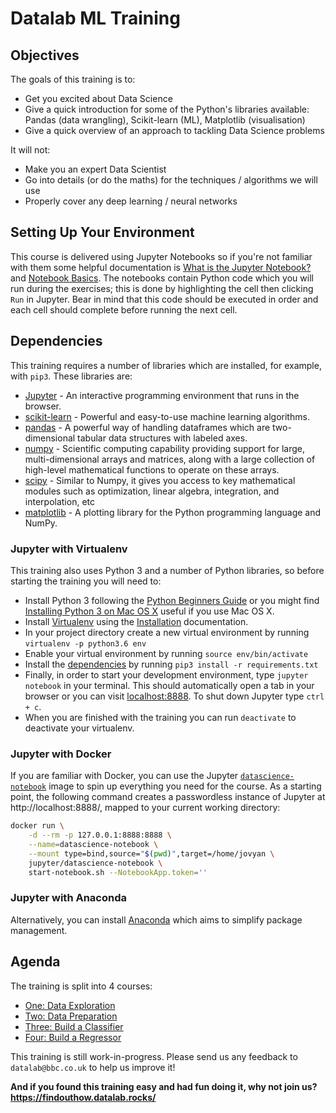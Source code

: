 # Datalab ML Training

## Objectives
The goals of this training is to:
- Get you excited about Data Science
- Give a quick introduction for some of the Python's libraries available: Pandas (data wrangling), Scikit-learn (ML), Matplotlib (visualisation)
- Give a quick overview of an approach to tackling Data Science problems

It will not:
- Make you an expert Data Scientist
- Go into details (or do the maths) for the techniques / algorithms we will use
- Properly cover any deep learning / neural networks

## Setting Up Your Environment
This course is delivered using Jupyter Notebooks so if you're not familiar with them some helpful documentation is [What is the Jupyter Notebook?](http://jupyter-notebook-beginner-guide.readthedocs.io/en/latest/what_is_jupyter.html) and [Notebook Basics](http://jupyter-notebook.readthedocs.io/en/stable/examples/Notebook/Notebook%20Basics.html).
The notebooks contain Python code which you will run during the exercises; this is done by highlighting the cell then
clicking `Run` in Jupyter. Bear in mind that this code should be executed in order and each cell should complete before running the next cell.

## Dependencies
This training requires a number of libraries which are installed, for example, with `pip3`. These libraries are:
- [Jupyter](http://jupyter.org/) - An interactive programming environment that runs in the browser.
- [scikit-learn](http://scikit-learn.org/) - Powerful and easy-to-use machine learning algorithms.
- [pandas](https://pandas.pydata.org/) - A powerful way of handling dataframes which are two-dimensional tabular data structures with labeled axes.
- [numpy](http://www.numpy.org/) - Scientific computing capability providing support for large, multi-dimensional arrays and matrices, along with a large collection of high-level mathematical functions to operate on these arrays.
- [scipy](https://www.scipy.org/) - Similar to Numpy, it gives you access to key mathematical modules such as optimization, linear algebra, integration, and interpolation, etc
- [matplotlib](https://matplotlib.org/) - A plotting library for the Python programming language and NumPy.

### Jupyter with Virtualenv
This training also uses Python 3 and a number of Python libraries, so before starting the training you will need to:
- Install Python 3 following the [Python Beginners Guide](https://wiki.python.org/moin/BeginnersGuide/Download) or you might find [Installing Python 3 on Mac OS X](http://docs.python-guide.org/en/latest/starting/install3/osx/) useful if you use Mac OS X.
- Install [Virtualenv](https://virtualenv.pypa.io) using the [Installation](https://virtualenv.pypa.io/en/stable/installation/) documentation.
- In your project directory create a new virtual environment by running `virtualenv -p python3.6 env`
- Enable your virtual environment by running `source env/bin/activate`
- Install the [dependencies](#dependencies) by running `pip3 install -r requirements.txt`
- Finally, in order to start your development environment, type `jupyter notebook` in your terminal. This should automatically open a tab in your browser or you can visit [localhost:8888](http://localhost:8888/). To shut down Jupyter type `ctrl + c`.
- When you are finished with the training you can run `deactivate` to deactivate your virtualenv.

### Jupyter with Docker
If you are familiar with Docker, you can use the Jupyter [`datascience-notebook`](https://hub.docker.com/r/jupyter/datascience-notebook/) image to spin up everything you need for the course. As a starting point, the following command creates a passwordless instance of Jupyter at http://localhost:8888/, mapped to your current working directory:

```bash
docker run \
    -d --rm -p 127.0.0.1:8888:8888 \
    --name=datascience-notebook \
    --mount type=bind,source="$(pwd)",target=/home/jovyan \
    jupyter/datascience-notebook \
    start-notebook.sh --NotebookApp.token=''
```

### Jupyter with Anaconda
Alternatively, you can install [Anaconda](https://www.anaconda.com/download/#macos) which aims to simplify package management.

## Agenda
The training is split into 4 courses:
- [One: Data Exploration](iPlayerForecast_course1.ipynb)
- [Two: Data Preparation](iPlayerForecast_course2.ipynb)
- [Three: Build a Classifier](iPlayerForecast_course3.ipynb)
- [Four: Build a Regressor](iPlayerForecast_course4.ipynb)

This training is still work-in-progress. Please send us any feedback to `datalab@bbc.co.uk` to help us improve it!

**And if you found this training easy and had fun doing it, why not join us? https://findouthow.datalab.rocks/** 
